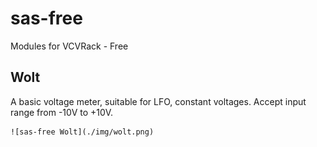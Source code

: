 # sas-free
Modules for VCVRack - Free


## Wolt
A basic voltage meter, suitable for LFO, constant voltages. Accept input range from -10V to +10V. 

	![sas-free Wolt](./img/wolt.png)

